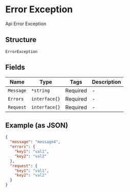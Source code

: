 
# Error Exception

Api Error Exception

## Structure

`ErrorException`

## Fields

| Name | Type | Tags | Description |
|  --- | --- | --- | --- |
| `Message` | `*string` | Required | - |
| `Errors` | `interface{}` | Required | - |
| `Request` | `interface{}` | Required | - |

## Example (as JSON)

```json
{
  "message": "message4",
  "errors": {
    "key1": "val1",
    "key2": "val2"
  },
  "request": {
    "key1": "val1",
    "key2": "val2"
  }
}
```

